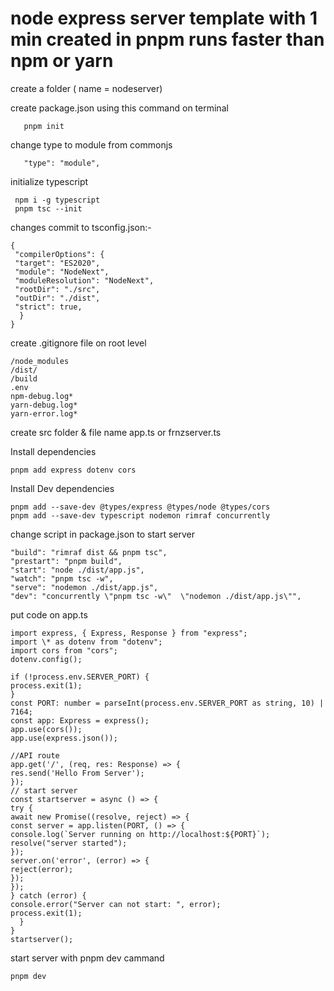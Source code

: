 <h1>
node express server template with 1 min created in pnpm runs faster than npm or yarn
</h1>

<p>
create a folder ( name = nodeserver)
</p>

<p>
create package.json using this command on terminal
</p>
       
       pnpm init
<p>
change type to module from commonjs
</p>

       "type": "module",
<p>
initialize typescript
</p>

     npm i -g typescript
     pnpm tsc --init
<p>
changes commit to tsconfig.json:-
</p>

    {
     "compilerOptions": {
     "target": "ES2020",
     "module": "NodeNext",
     "moduleResolution": "NodeNext",
     "rootDir": "./src",  
     "outDir": "./dist",
     "strict": true,  
      }
    }

<p>
create .gitignore file on root level
</p>

    /node_modules
    /dist/
    /build
    .env
    npm-debug.log*
    yarn-debug.log*
    yarn-error.log*
  
<p>
create src folder & file name app.ts or frnzserver.ts
</p>
<p>
Install dependencies
</p>

    pnpm add express dotenv cors
<p>
Install Dev dependencies
</p>

    pnpm add --save-dev @types/express @types/node @types/cors
    pnpm add --save-dev typescript nodemon rimraf concurrently

<p>
change script in package.json to start server 
</p>

    "build": "rimraf dist && pnpm tsc",
    "prestart": "pnpm build",
    "start": "node ./dist/app.js",
    "watch": "pnpm tsc -w",
    "serve": "nodemon ./dist/app.js",
    "dev": "concurrently \"pnpm tsc -w\"  \"nodemon ./dist/app.js\"",

<p>
put code on app.ts
</p>

    import express, { Express, Response } from "express";
    import \* as dotenv from "dotenv";
    import cors from "cors";
    dotenv.config();

    if (!process.env.SERVER_PORT) {
    process.exit(1);
    }
    const PORT: number = parseInt(process.env.SERVER_PORT as string, 10) | 7164;
    const app: Express = express();
    app.use(cors());
    app.use(express.json());

    //API route
    app.get('/', (req, res: Response) => {
    res.send('Hello From Server');
    });
    // start server
    const startserver = async () => {
    try {
    await new Promise((resolve, reject) => {
    const server = app.listen(PORT, () => {
    console.log(`Server running on http://localhost:${PORT}`);
    resolve("server started");
    });
    server.on('error', (error) => {
    reject(error);
    });
    });
    } catch (error) {
    console.error("Server can not start: ", error);
    process.exit(1);
      }
    }
    startserver();

<p>
  start server with pnpm dev cammand
</p>

    pnpm dev

